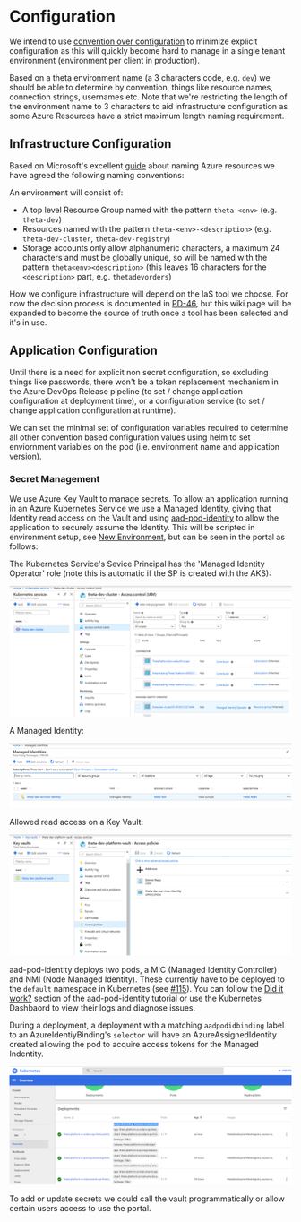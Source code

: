 # Configuration

We intend to use [convention over configuration](https://en.wikipedia.org/wiki/Convention_over_configuration) to minimize explicit configuration as this will quickly become hard to manage in a single tenant environment (environment per client in production).

Based on a theta environment name (a 3 characters code, e.g. `dev`) we should be able to determine by convention, things like resource names, connection strings, usernames etc. Note that we're restricting the length of the environment name to 3 characters to aid infrastructure configuration as some Azure Resources have a strict maximum length naming requirement.

## Infrastructure Configuration

Based on Microsoft's excellent [guide](https://docs.microsoft.com/en-us/azure/architecture/best-practices/naming-conventions) about naming Azure resources we have agreed the following naming conventions:

An environment will consist of:
- A top level Resource Group named with the pattern `theta-<env>` (e.g. `theta-dev`)
- Resources named with the pattern `theta-<env>-<description>` (e.g. `theta-dev-cluster`, `theta-dev-registry`)
- Storage accounts only allow alphanumeric characters, a maximum 24 characters and must be globally unique, so will be named with the pattern `theta<env><description>` (this leaves 16 characters for the `<description>` part, e.g. `thetadevorders`)

How we configure infrastructure will depend on the IaS tool we choose.  For now the decision process is documented in [PD-46](https://theta-trading.atlassian.net/browse/PD-46), but this wiki page will be expanded to become the source of truth once a tool has been selected and it's in use.

## Application Configuration

Until there is a need for explicit non secret configuration, so excluding things like passwords, there won't be a token replacement mechanism in the Azure DevOps Release pipeline (to set / change application configuration at deployment time), or a configuration service (to set / change application configuration at runtime).

We can set the minimal set of configuration variables required to determine all other convention based configuration values using helm to set enviornment variables on the pod (i.e. environment name and application version).

### Secret Management

We use Azure Key Vault to manage secrets.  To allow an application running in an Azure Kubernetes Service we use a Managed Identity, giving that Identity read access on the Vault and using [aad-pod-identity](https://github.com/Azure/aad-pod-identity) to allow the application to securely assume the Identity.  This will be scripted in environment setup, see [New Environment](New-Environment.md), but can be seen in the portal as follows:

The Kubernetes Service's Sevice Principal has the 'Managed Identity Operator' role (note this is automatic if the SP is created with the AKS):

![Kubernetes Access Control](.attachments/img-configuration/kubernetes-service-access-control.png "")

A Managed Identity:

![Managed Identities](.attachments/img-configuration/managed-identities.png "")

Allowed read access on a Key Vault:

![Key Vault Access Policies](.attachments/img-configuration/key-vault-access-policies.png "")

aad-pod-identity deploys two pods, a MIC (Managed Identity Controller) and NMI (Node Managed Identity).  These currently have to be deployed to the `default` namespace in Kubernetes (see [#115](https://github.com/Azure/aad-pod-identity/issues/115)).  You can follow the [Did it work?](https://github.com/Azure/aad-pod-identity/tree/master/docs/tutorial#did-it-work) section of the aad-pod-identity tutorial or use the Kubernetes Dashbaord to view their logs and diagnose issues.

During a deployment, a deployment with a matching `aadpodidbinding` label to an AzureIdentiyBinding's `selector` will have an AzureAssignedIdentity created allowing the pod to acquire access tokens for the Managed Indentity.

![Kubernetes Dashboard Deployments](.attachments/img-configuration/kubernetes-dashboard-deployments.png "")

To add or update secrets we could call the vault programmatically or allow certain users access to use the portal.
